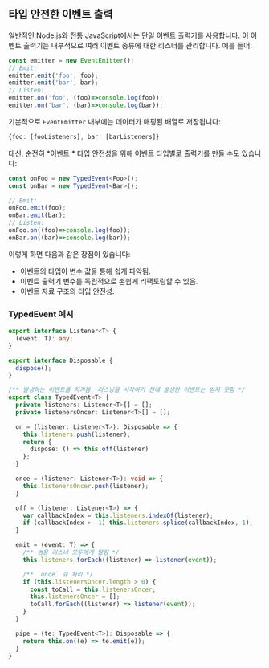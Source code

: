 ## 타입 안전한 이벤트 출력

일반적인 Node.js와 전통 JavaScript에서는 단일 이벤트 출력기를 사용합니다. 이 이벤트 출력기는 내부적으로 여러 이벤트 종류에 대한 리스너를 관리합니다. 예를 들어:

```ts
const emitter = new EventEmitter();
// Emit: 
emitter.emit('foo', foo);
emitter.emit('bar', bar);
// Listen: 
emitter.on('foo', (foo)=>console.log(foo));
emitter.on('bar', (bar)=>console.log(bar));
```
기본적으로 `EventEmitter` 내부에는 데이터가 매핑된 배열로 저장됩니다: 
```ts
{foo: [fooListeners], bar: [barListeners]}
```
대신, 순전히 *이벤트 * 타입 안전성을 위해 이벤트 타입별로 출력기를 만들 수도 있습니다:
```ts
const onFoo = new TypedEvent<Foo>();
const onBar = new TypedEvent<Bar>();

// Emit: 
onFoo.emit(foo);
onBar.emit(bar);
// Listen: 
onFoo.on((foo)=>console.log(foo));
onBar.on((bar)=>console.log(bar));
```

이렇게 하면 다음과 같은 장점이 있습니다: 
* 이벤트의 타입이 변수 값을 통해 쉽게 파악됨.
* 이벤트 출력기 변수를 독립적으로 손쉽게 리팩토링할 수 있음.
* 이벤트 자료 구조의 타입 안전성.

### TypedEvent 예시
```ts
export interface Listener<T> {
  (event: T): any;
}

export interface Disposable {
  dispose();
}

/** 발생하는 이벤트를 지켜봄. 리스닝을 시작하기 전에 발생한 이벤트는 받지 못함 */
export class TypedEvent<T> {
  private listeners: Listener<T>[] = [];
  private listenersOncer: Listener<T>[] = [];

  on = (listener: Listener<T>): Disposable => {
    this.listeners.push(listener);
    return {
      dispose: () => this.off(listener)
    };
  }

  once = (listener: Listener<T>): void => {
    this.listenersOncer.push(listener);
  }

  off = (listener: Listener<T>) => {
    var callbackIndex = this.listeners.indexOf(listener);
    if (callbackIndex > -1) this.listeners.splice(callbackIndex, 1);
  }

  emit = (event: T) => {
    /** 범용 리스너 모두에게 알림 */
    this.listeners.forEach((listener) => listener(event));

    /** `once` 큐 처리 */
    if (this.listenersOncer.length > 0) {
      const toCall = this.listenersOncer;
      this.listenersOncer = [];
      toCall.forEach((listener) => listener(event));
    }
  }

  pipe = (te: TypedEvent<T>): Disposable => {
    return this.on((e) => te.emit(e));
  }
}
```
